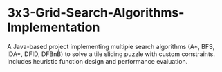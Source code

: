 # 3x3-Grid-Search-Algorithms-Implementation
A Java-based project implementing multiple search algorithms (A*, BFS, IDA*, DFID, DFBnB) to solve a tile sliding puzzle with custom constraints. Includes heuristic function design and performance evaluation.
